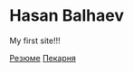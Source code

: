 # Hasan Balhaev
My first site!!!

[Резюме](https://khasan7778.github.io/Resume/index.html "Резюме")
[Пекарня](khasan7778.github.io/blob/main/Bakery/index.html "Пекарня")

